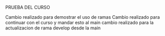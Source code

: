 PRUEBA DEL CURSO

Cambio realizado para demostrar el uso de ramas 
Cambio realizado para continuar con el curso y mandar esto al main
cambio realizado para la actualizacion de rama develop desde la main
